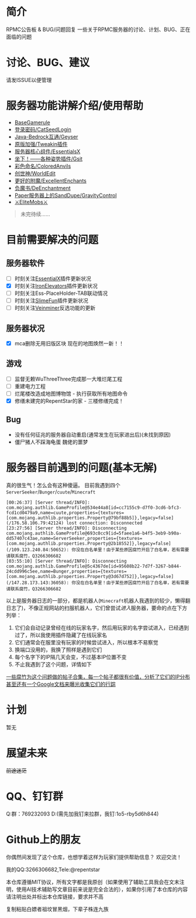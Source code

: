 # 简介
RPMC公告板 & BUG/问题回复
一些关于RPMC服务器的讨论、计划、BUG、正在面临的问题

# 讨论、BUG、建议
请发ISSUE以便管理

# 服务器功能讲解介绍/使用帮助
- [BaseGamerule](./help/BaseGamerule.md)
- [登录密码/CatSeedLogin](./help/CatSeedLogin.md)
- [Java-Bedrock互通/Geyser](./help/Geyser-Spigot.md)
- [原版加强/Tweakin插件](./help/Tweakin.md)
- [服务器核心组件/EssentialsX](./help/EssentialsX.md)
- [坐下！——各种姿势插件/Gsit](./help/Gsit.md)
- [彩色命名/ColoredAnvils](./help/ColoredAnvils.md)
- [创世神/WorldEdit](./help/WorldEdit.md)
- [更好的附魔/ExcellentEnchants](./help/ExcellentEnchants.md)
- [负魔书/DeEnchantment](https://user-images.githubusercontent.com/65019366/182375428-b02a48ea-8b45-49f2-b6b4-a425c46fd74a.png)
- [Paper服务器上的SandDupe/GravityControl](./help/GravityControl.md)
- [⚔EliteMobs⚔](./help/EliteMobs.md)
> 未完待续……

# 目前需要解决的问题
## 服务器软件
- [ ] 时刻关注[EssentialX](https://github.com/EssentialsX/Essentials)插件更新状况
- [x] 时刻关注[IronElevators](https://www.spigotmc.org/resources/ironelevators-1-4-6-1-20-x.19451/)插件更新状况
- [ ] 时刻关注Ess-PlaceHolder-TAB联动情况
- [ ] 时刻关注[SlimeFun](https://github.com/StarWishsama/Slimefun4)插件更新状况
- [ ] 时刻关注[Veinminer](https://github.com/2008Choco/VeinMiner)反选功能的更新

## 服务器状况
- [x] mca删除无用旧版区块 现在的地图焕然一新！！

## 游戏
- [ ] 监督无赖WuThreeThree完成那一大堆烂尾工程
- [ ] 重建电力工程
- [ ] 烂尾楼改造成地图博物馆 - 执行获取所有地图命令
- [x] 修缮未建完的RepentStar的家 - 三楼修缮完成！

## Bug
- 没有任何征兆的服务器自动重启(通常发生在玩家进出后)(未找到原因)
- 僵尸猪人不踩海龟蛋 魏佬的噩梦

# 服务器目前遇到的问题(基本无解)
真的很生气！怎么会有这种傻逼。
目前我遇到四个`ServerSeeker`/`Bunger`/`cuute`/`Minecraft`
```log
[00:26:37] [Server thread/INFO]: com.mojang.authlib.GameProfile@534e44a8[id=cc7155c9-d7f0-3cd6-bfc3-fcd1cd0479a9,name=cuute,properties={textures=[com.mojang.authlib.properties.Property@79bf88b5]},legacy=false] (/176.58.106.79:42124) lost connection: Disconnected
[23:27:56] [Server thread/INFO]: Disconnecting com.mojang.authlib.GameProfile@693c0cc9[id=5faee1a6-b4f5-3eb9-b90a-dd57407c43ae,name=ServerSeeker,properties={textures=[com.mojang.authlib.properties.Property@2b18552]},legacy=false] (/109.123.240.84:50652): 你没在白名单里！由于某些原因腐竹开启了白名单，若有需要请联系腐竹，Q3266306682
[03:55:10] [Server thread/INFO]: Disconnecting com.mojang.authlib.GameProfile@5c4367de[id=95608b22-7d7f-3267-b844-24cdd996c5ee,name=Bunger,properties={textures=[com.mojang.authlib.properties.Property@3d67d752]},legacy=false] (/147.28.173.143:36058): 你没在白名单里！由于某些原因腐竹开启了白名单，若有需要请联系腐竹，Q3266306682
```
以上是服务器日志的一部分，都是机器人(`Minecraft`机器人我遇到的较少，懒得翻日志了)，不像正规网站的扫服机器人，它们曾尝试*进入*服务器，要命的点在下方列举：
1. 它们会自动记录曾经在线的玩家名字，然后用玩家的名字尝试进入，已经遇到过了，所以我使用插件隐藏了在线玩家名
2. 它们通常会在服里没有玩家的时候尝试进入，所以根本不易察觉
3. 换端口没用的，我换了照样是遇到它们
4. 每个名字下的IP隔几天会变，不过基本IP位置不变
5. 不止我遇到了这个问题，详情如下

[一些腐竹为这个问题做的帖子合集，每一个帖子都很有价值，分析了它们的IP分布](https://www.reddit.com/r/Minecraft/comments/14mah9o/list_of_known_minecraft_server_seeker_bots_cuute/)
[甚至还有一个Google文档来曝光收集它们的行踪](https://docs.google.com/spreadsheets/d/1AeNtPHAKepa8OPTfcHSeX9ltAFCTWCHqGrcZ_Abb30c/edit#gid=1673550978)

# 计划
暂无

# 展望未来
~~前途迷茫~~

# QQ、钉钉群
Q:群：769232093
D:(需先加我钉来拉群，我钉:1o5-rby5d6h844)

# Github上的朋友
你偶然间发现了这个仓库，也想学着这样为玩家们提供帮助信息？
欢迎交流！

我的QQ:3266306682,Tele:@repentstar

本仓库遵循MIT协议，所有文字都是我原创（如果使用了辅助工具我会在文末注明，使用AI技术辅助写文章目前来说是完全合法的），如果你引用了本仓库的内容请注明出处并标出本仓库链接，要求并不高

复制粘贴白嫖者祖坟冒黑烟，下辈子株连九族